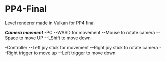 # PP4-Final
Level renderer made in Vulkan for PP4 final

***Camera movment***
-PC
--WASD for movement
--Mouse to rotate camera
--Space to move UP
--LShift to move down

-Controller
--Left joy stick for movement
--Right joy stick to rotate camera
--Right trigger to move up
--Left trigger to move down

